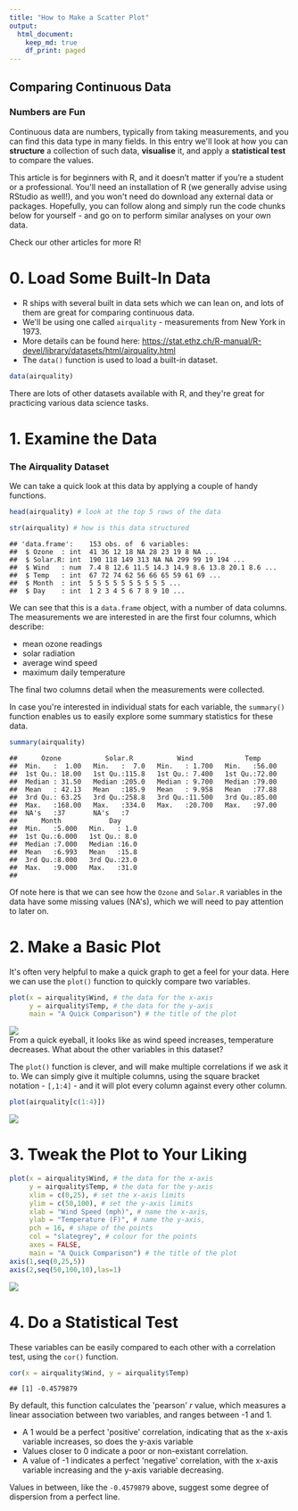 ```yaml
---
title: "How to Make a Scatter Plot"
output:
  html_document:
    keep_md: true
    df_print: paged
---
```


## Comparing Continuous Data

### Numbers are Fun
Continuous data are numbers, typically from taking measurements, and you can find this data type in many fields. In this entry we'll look at how you can **structure** a collection of such data, **visualise** it, and apply a **statistical test** to compare the values. 

This article is for beginners with R, and it doesn’t matter if you’re a student or a professional. You'll need an installation of R (we generally advise using RStudio as well!), and you won't need do download any external data or packages. Hopefully, you can follow along and simply run the code chunks below for yourself - and go on to perform similar analyses on your own data. 

Check our other articles for more R!

# 0. Load Some Built-In Data

* R ships with several built in data sets which we can lean on, and lots of them are great for comparing continuous data.
* We'll be using one called `airquality` - measurements from New York in 1973.
* More details can be found here: https://stat.ethz.ch/R-manual/R-devel/library/datasets/html/airquality.html
* The `data()` function is used to load a built-in dataset.


```r
data(airquality)
```

There are lots of other datasets available with R, and they're great for practicing various data science tasks. 

# 1. Examine the Data

### The Airquality Dataset

We can take a quick look at this data by applying a couple of handy functions. 


```r
head(airquality) # look at the top 5 rows of the data
```

<div data-pagedtable="false">
  <script data-pagedtable-source type="application/json">
{"columns":[{"label":[""],"name":["_rn_"],"type":[""],"align":["left"]},{"label":["Ozone"],"name":[1],"type":["int"],"align":["right"]},{"label":["Solar.R"],"name":[2],"type":["int"],"align":["right"]},{"label":["Wind"],"name":[3],"type":["dbl"],"align":["right"]},{"label":["Temp"],"name":[4],"type":["int"],"align":["right"]},{"label":["Month"],"name":[5],"type":["int"],"align":["right"]},{"label":["Day"],"name":[6],"type":["int"],"align":["right"]}],"data":[{"1":"41","2":"190","3":"7.4","4":"67","5":"5","6":"1","_rn_":"1"},{"1":"36","2":"118","3":"8.0","4":"72","5":"5","6":"2","_rn_":"2"},{"1":"12","2":"149","3":"12.6","4":"74","5":"5","6":"3","_rn_":"3"},{"1":"18","2":"313","3":"11.5","4":"62","5":"5","6":"4","_rn_":"4"},{"1":"NA","2":"NA","3":"14.3","4":"56","5":"5","6":"5","_rn_":"5"},{"1":"28","2":"NA","3":"14.9","4":"66","5":"5","6":"6","_rn_":"6"}],"options":{"columns":{"min":{},"max":[10]},"rows":{"min":[10],"max":[10]},"pages":{}}}
  </script>
</div>

```r
str(airquality) # how is this data structured
```

```
## 'data.frame':	153 obs. of  6 variables:
##  $ Ozone  : int  41 36 12 18 NA 28 23 19 8 NA ...
##  $ Solar.R: int  190 118 149 313 NA NA 299 99 19 194 ...
##  $ Wind   : num  7.4 8 12.6 11.5 14.3 14.9 8.6 13.8 20.1 8.6 ...
##  $ Temp   : int  67 72 74 62 56 66 65 59 61 69 ...
##  $ Month  : int  5 5 5 5 5 5 5 5 5 5 ...
##  $ Day    : int  1 2 3 4 5 6 7 8 9 10 ...
```

We can see that this is a `data.frame` object, with a number of data columns.
The measurements we are interested in are the first four columns, which describe: 

* mean ozone readings 
* solar radiation
* average wind speed
* maximum daily temperature

The final two columns detail when the measurements were collected.

In case you're interested in individual stats for each variable, the `summary()` function enables us to easily explore some summary statistics for these data.

```r
summary(airquality)
```

```
##      Ozone           Solar.R           Wind             Temp      
##  Min.   :  1.00   Min.   :  7.0   Min.   : 1.700   Min.   :56.00  
##  1st Qu.: 18.00   1st Qu.:115.8   1st Qu.: 7.400   1st Qu.:72.00  
##  Median : 31.50   Median :205.0   Median : 9.700   Median :79.00  
##  Mean   : 42.13   Mean   :185.9   Mean   : 9.958   Mean   :77.88  
##  3rd Qu.: 63.25   3rd Qu.:258.8   3rd Qu.:11.500   3rd Qu.:85.00  
##  Max.   :168.00   Max.   :334.0   Max.   :20.700   Max.   :97.00  
##  NA's   :37       NA's   :7                                       
##      Month            Day      
##  Min.   :5.000   Min.   : 1.0  
##  1st Qu.:6.000   1st Qu.: 8.0  
##  Median :7.000   Median :16.0  
##  Mean   :6.993   Mean   :15.8  
##  3rd Qu.:8.000   3rd Qu.:23.0  
##  Max.   :9.000   Max.   :31.0  
## 
```

Of note here is that we can see how the `Ozone` and `Solar.R` variables in the data have some missing values (NA's), which we will need to pay attention to later on.

# 2. Make a Basic Plot

It's often very helpful to make a quick graph to get a feel for your data. Here we can use the `plot()` function to quickly compare two variables.

```r
plot(x = airquality$Wind, # the data for the x-axis
     y = airquality$Temp, # the data for the y-axis
     main = "A Quick Comparison") # the title of the plot
```

<img src="Article4_scatter_plot_files/figure-html/unnamed-chunk-1-1.png" style="display: block; margin: auto;" />
From a quick eyeball, it looks like as wind speed increases, temperature decreases. What about the other variables in this dataset?

The `plot()` function is clever, and will make multiple correlations if we ask it to. We can simply give it multiple columns, using the square bracket notation -  `[,1:4]` - and it will plot every column against every other column.

```r
plot(airquality[c(1:4)])
```

<img src="Article4_scatter_plot_files/figure-html/unnamed-chunk-2-1.png" style="display: block; margin: auto;" />

# 3. Tweak the Plot to Your Liking

```r
plot(x = airquality$Wind, # the data for the x-axis
     y = airquality$Temp, # the data for the y-axis
     xlim = c(0,25), # set the x-axis limits
     ylim = c(50,100), # set the y-axis limits
     xlab = "Wind Speed (mph)", # name the x-axis,
     ylab = "Temperature (F)", # name the y-axis,
     pch = 16, # shape of the points 
     col = "slategrey", # colour for the points
     axes = FALSE,
     main = "A Quick Comparison") # the title of the plot
axis(1,seq(0,25,5))
axis(2,seq(50,100,10),las=1)
```

<img src="Article4_scatter_plot_files/figure-html/unnamed-chunk-3-1.png" style="display: block; margin: auto;" />


# 4. Do a Statistical Test

These variables can be easily compared to each other with a correlation test, using the `cor()` function.

```r
cor(x = airquality$Wind, y = airquality$Temp)
```

```
## [1] -0.4579879
```
By default, this function calculates the 'pearson' *r* value, which measures a linear association between two variables, and ranges between -1 and 1.

* A 1 would be a perfect 'positive' correlation, indicating that as the x-axis variable increases, so does the y-axis variable
* Values closer to 0 indicate a poor or non-existant correlation.
* A value of -1 indicates a perfect 'negative' correlation, with the x-axis variable increasing and the y-axis variable decreasing. 

Values in between, like the `-0.4579879` above, suggest some degree of dispersion from a perfect line. 
